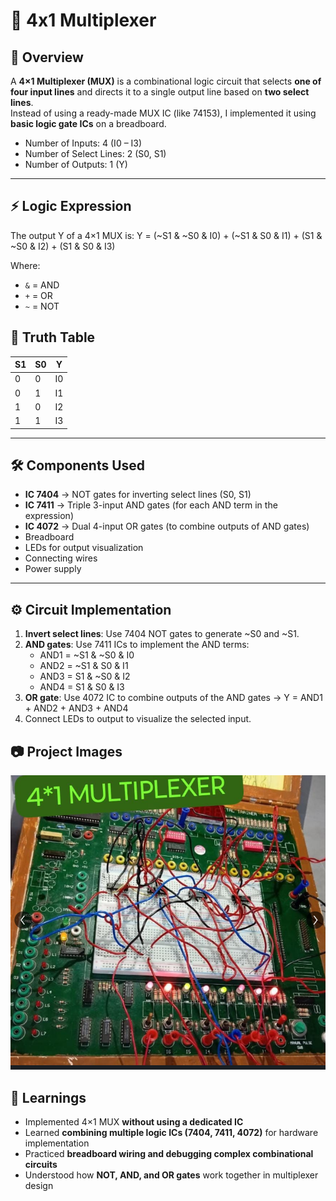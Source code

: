 # 🔀 4x1 Multiplexer 
## 📖 Overview
A **4×1 Multiplexer (MUX)** is a combinational logic circuit that selects **one of four input lines** and directs it to a single output line based on **two select lines**.  
Instead of using a ready-made MUX IC (like 74153), I implemented it using **basic logic gate ICs** on a breadboard.

- Number of Inputs: 4 (I0 – I3)  
- Number of Select Lines: 2 (S0, S1)  
- Number of Outputs: 1 (Y)  

---

## ⚡ Logic Expression
The output Y of a 4×1 MUX is:  Y = (~S1 & ~S0 & I0) + (~S1 & S0 & I1) + (S1 & ~S0 & I2) + (S1 & S0 & I3)


Where:  
- `&` = AND  
- `+` = OR  
- `~` = NOT 
## 🧮 Truth Table

| S1 | S0 | Y   |
|----|----|-----|
| 0  | 0  | I0  |
| 0  | 1  | I1  |
| 1  | 0  | I2  |
| 1  | 1  | I3  |

---

## 🛠 Components Used
- **IC 7404** → NOT gates for inverting select lines (S0, S1)  
- **IC 7411** → Triple 3-input AND gates (for each AND term in the expression)  
- **IC 4072** → Dual 4-input OR gates (to combine outputs of AND gates)  
- Breadboard  
- LEDs for output visualization  
- Connecting wires  
- Power supply  

---

## ⚙️ Circuit Implementation
1. **Invert select lines**: Use 7404 NOT gates to generate ~S0 and ~S1.  
2. **AND gates**: Use 7411 ICs to implement the AND terms:  
   - AND1 = ~S1 & ~S0 & I0  
   - AND2 = ~S1 & S0 & I1  
   - AND3 = S1 & ~S0 & I2  
   - AND4 = S1 & S0 & I3  
3. **OR gate**: Use 4072 IC to combine outputs of the AND gates → Y = AND1 + AND2 + AND3 + AND4  
4. Connect LEDs to output to visualize the selected input.  

## 📷 Project Images
![4x1 MUX Setup](mux4x1.png)

## 🎯 Learnings
- Implemented 4×1 MUX **without using a dedicated IC**  
- Learned **combining multiple logic ICs (7404, 7411, 4072)** for hardware implementation  
- Practiced **breadboard wiring and debugging complex combinational circuits**  
- Understood how **NOT, AND, and OR gates** work together in multiplexer design  
